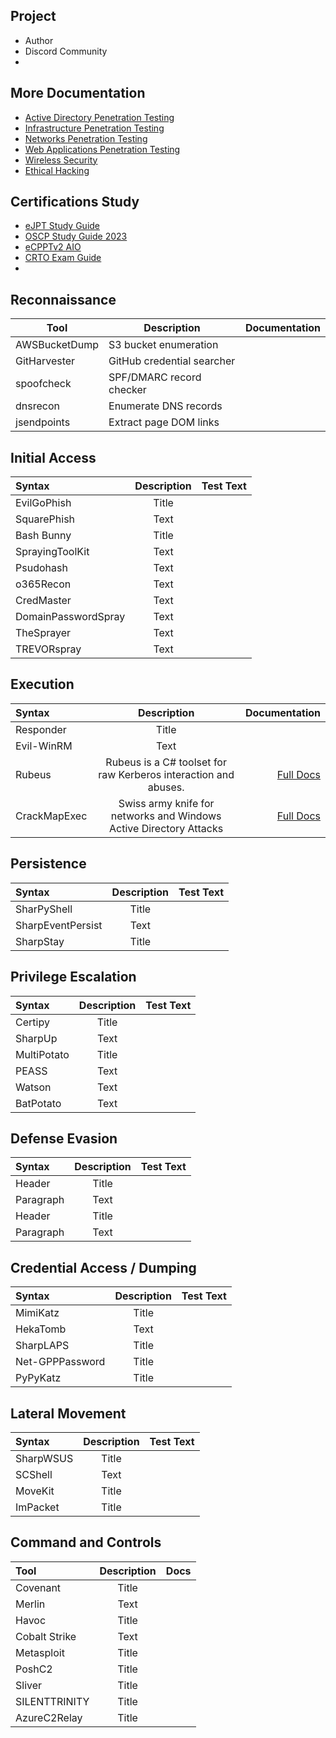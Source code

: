 ## Project

- Author
- Discord Community
- 


## More Documentation

- [Active Directory Penetration Testing](https://github.com/PopLabSec/Active-Directory-Penetration-Testing)
- [Infrastructure Penetration Testing]()
- [Networks Penetration Testing](https://github.com/PopLabSec/Networking-Penetration-Testing)
- [Web Applications Penetration Testing](https://github.com/PopLabSec/Web-Applications-Penetration-Testing)
- [Wireless Security](https://www.offensive-wireless.com/)
- [Ethical Hacking](https://github.com/PopLabSec/RFS-Ethical-Hacking)


## Certifications Study

- [eJPT Study Guide](https://github.com/PopLabSec/eJPT-Study-Guide)
- [OSCP Study Guide 2023](https://github.com/PopLabSec/OSCP-Study-Guide)
- [eCPPTv2 AIO](https://github.com/PopLabSec/eCPPTv2-AIO)
- [CRTO Exam Guide](https://github.com/PopLabSec/CRTO-Exam-Guide)
- []()



## Reconnaissance

|Tool	       |Description	| Documentation |
|--------------|------------|---------|
|AWSBucketDump|	S3 bucket enumeration |[]()|
|GitHarvester|	GitHub credential searcher|[]()|
|spoofcheck|	SPF/DMARC record checker|[]()|
|dnsrecon|	Enumerate DNS records|[]()|
|jsendpoints|	Extract page DOM links|[]()|

## Initial Access

| Syntax      | Description | Test Text     |
| :---        |    :----:   |          ---: |
| EvilGoPhish      | Title       | []()   |
| SquarePhish   | Text        | []()      |
| Bash Bunny      | Title       | []()   |
| SprayingToolKit  | Text        | []()      |
| Psudohash   | Text        | []()      |
| o365Recon  | Text        | []()      |
| CredMaster  | Text        | []()      |
| DomainPasswordSpray   | Text        | []()      |
| TheSprayer  | Text        | []()      |
| TREVORspray  | Text        | []()      |

## Execution

| Syntax      | Description | Documentation     |
| :---        |    :----:   |          ---: |
| Responder      | Title       | []()   |
| Evil-WinRM   | Text        | []()      |
| Rubeus   | Rubeus is a C# toolset for raw Kerberos interaction and abuses. | [Full Docs](https://ghostpack.popdocs.net/)      |
| CrackMapExec   | Swiss army knife for networks and Windows Active Directory Attacks| [Full Docs](https://crackmapexec.popdocs.net/)      |


## Persistence

| Syntax      | Description | Test Text     |
| :---        |    :----:   |          ---: |
| SharPyShell      | Title       | []()   |
| SharpEventPersist   | Text        | []()      |
| SharpStay      | Title       | []()   |




## Privilege Escalation

| Syntax      | Description | Test Text     |
| :---        |    :----:   |          ---: |
| Certipy      | Title       | []()   |
| SharpUp   | Text        | []()      |
| MultiPotato      | Title       | []()   |
| PEASS   | Text        | []()      |
| Watson   | Text        | []()      |
| BatPotato   | Text        | []()      |


## Defense Evasion

| Syntax      | Description | Test Text     |
| :---        |    :----:   |          ---: |
| Header      | Title       | []()   |
| Paragraph   | Text        | []()      |
| Header      | Title       | []()   |
| Paragraph   | Text        | []()      |


## Credential Access / Dumping

| Syntax      | Description | Test Text     |
| :---        |    :----:   |          ---: |
| MimiKatz      | Title       | []()   |
| HekaTomb   | Text        | []()      |
| SharpLAPS      | Title       | []()   |
| Net-GPPPassword      | Title       | []()   |
| PyPyKatz      | Title       | []()   |


## Lateral Movement

| Syntax      | Description | Test Text     |
| :---        |    :----:   |          ---: |
| SharpWSUS      | Title       | []()   |
| SCShell   | Text        | []()      |
| MoveKit      | Title       | []()   |
| ImPacket      | Title       | []()   |


## Command and Controls


| Tool      | Description | Docs    |
| :---        |    :----:   |          ---: |
| Covenant      | Title       | []()   |
| Merlin   | Text        | []()      |
| Havoc      | Title       | []()   |
| Cobalt Strike   | Text        | []()      |
| Metasploit      | Title       | []()   |
| PoshC2      | Title       | []()   |
| Sliver      | Title       | []()   |
| SILENTTRINITY      | Title       | []()   |
| AzureC2Relay      | Title       | []()   |